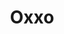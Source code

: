 ---
title: "Oxxo"
url: /san-luis-rio-colorado/oxxo-av-venustiano-carranza-y-4ta/
shop: Lebensmittel
---